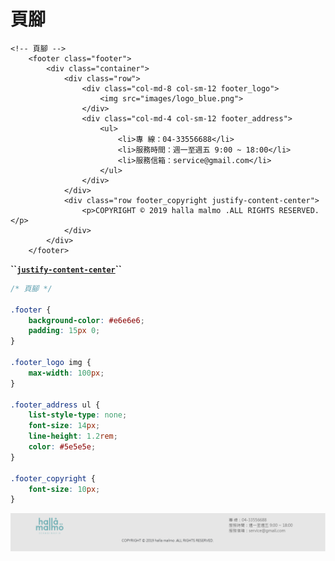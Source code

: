# 頁腳

```markup
<!-- 頁腳 -->
    <footer class="footer">
        <div class="container">
            <div class="row">
                <div class="col-md-8 col-sm-12 footer_logo">
                    <img src="images/logo_blue.png">
                </div>
                <div class="col-md-4 col-sm-12 footer_address">
                    <ul>
                        <li>專 線：04-33556688</li>
                        <li>服務時間：週一至週五 9:00 ~ 18:00</li>
                        <li>服務信箱：service@gmail.com</li>
                    </ul>
                </div>
            </div>
            <div class="row footer_copyright justify-content-center">
                <p>COPYRIGHT © 2019 halla malmo .ALL RIGHTS RESERVED.</p>
            </div>
        </div>
    </footer>
```

**\`\`**[**`justify-content-center`**](https://bootstrap.hexschool.com/docs/4.0/utilities/flex/)**\`\`**

```css
/* 頁腳 */

.footer {
    background-color: #e6e6e6;
    padding: 15px 0;
}

.footer_logo img {
    max-width: 100px;
}

.footer_address ul {
    list-style-type: none;
    font-size: 14px;
    line-height: 1.2rem;
    color: #5e5e5e;
}

.footer_copyright {
    font-size: 10px;
}
```

![](.gitbook/assets/image%20%2834%29.png)

